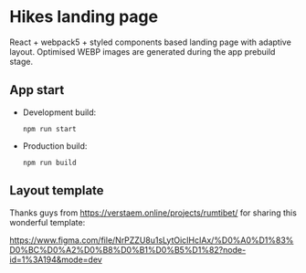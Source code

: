 # Hikes landing page
React + webpack5 + styled components based landing page with adaptive layout. Optimised WEBP images are generated during the app prebuild stage.

## App start
- Development build:
  ```
  npm run start
  ```
- Production build:
  ```
  npm run build
  ```

## Layout template
Thanks guys from https://verstaem.online/projects/rumtibet/ for sharing this wonderful template:

https://www.figma.com/file/NrPZZU8u1sLytOicIHcIAx/%D0%A0%D1%83%D0%BC%D0%A2%D0%B8%D0%B1%D0%B5%D1%82?node-id=1%3A194&mode=dev


